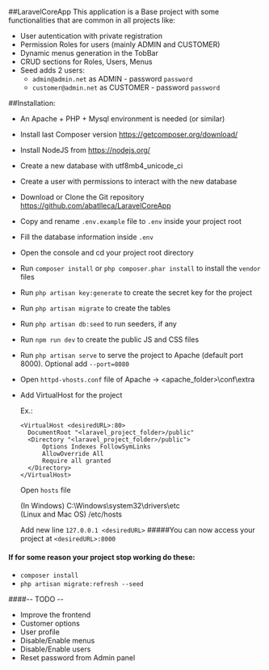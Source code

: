 ##LaravelCoreApp
This application is a Base project with some functionalities that are common in all projects like:
- User autentication with private registration
- Permission Roles for users (mainly ADMIN and CUSTOMER)
- Dynamic menus generation in the TobBar
- CRUD sections for Roles, Users, Menus
- Seed adds 2 users:
  - `admin@admin.net` as ADMIN - password `password`
  - `customer@admin.net` as CUSTOMER - password `password`

##Installation:
- An Apache + PHP + Mysql environment is needed (or similar)
- Install last Composer version https://getcomposer.org/download/ 
- Install NodeJS from https://nodejs.org/
- Create a new database with utf8mb4_unicode_ci 
- Create a user with permissions to interact with the new database
- Download or Clone the Git repository https://github.com/abatlleca/LaravelCoreApp
- Copy and rename `.env.example` file to `.env` inside your project root 
- Fill the database information inside `.env`
- Open the console and cd your project root directory
- Run `composer install` or ```php composer.phar install``` to install the `vendor` files
- Run `php artisan key:generate` to create the secret key for the project
- Run `php artisan migrate` to create the tables
- Run `php artisan db:seed` to run seeders, if any
- Run `npm run dev` to create the public JS and CSS files
- Run `php artisan serve` to serve the project to Apache (default port 8000). Optional add `--port=8080`
- Open `httpd-vhosts.conf` file of Apache → <apache_folder>\conf\extra
- Add VirtualHost for the project

  Ex.:
  ```
  <VirtualHost <desiredURL>:80>
  	DocumentRoot "<laravel_project_folder>/public"
  	<Directory "<laravel_project_folder>/public">
  		Options Indexes FollowSymLinks
  		AllowOverride All
  		Require all granted
  	</Directory>
  </VirtualHost>
  ```
  Open `hosts` file
   
  (In Windows) C:\Windows\system32\drivers\etc\
  (Linux and Mac OS) /etc/hosts
  
  Add new line `127.0.0.1 <desiredURL>`
#####You can now access your project at `<desiredURL>:8000` 

#### If for some reason your project stop working do these:
- `composer install`
- `php artisan migrate:refresh --seed`

####-- TODO --
- Improve the frontend
- Customer options
- User profile
- Disable/Enable menus
- Disable/Enable users
- Reset password from Admin panel
